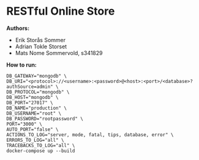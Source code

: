 # RESTful Online Store

**Authors:**
- Erik Storås Sommer
- Adrian Tokle Storset
- Mats Nome Sommervold, s341829

**How to run:**
```
DB_GATEWAY="mongodb" \
DB_URI="<protocol>://<username>:<password>@<host>:<port>/<database>?authSource=admin" \
DB_PROTOCOL="mongodb" \
DB_HOST="mongodb" \
DB_PORT="27017" \
DB_NAME="production" \
DB_USERNAME="root" \
DB_PASSWORD="rootpassword" \
PORT="3000" \
AUTO_PORT="false" \
ACTIONS_TO_LOG="server, mode, fatal, tips, database, error" \
ERRORS_TO_LOG="all" \
TRACEBACKS_TO_LOG="all" \
docker-compose up --build
```